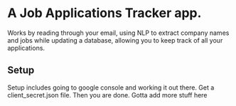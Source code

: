 # A Job Applications Tracker app.

Works by reading through your email, using NLP to extract company names and jobs while updating a database, allowing you to keep track of all your applications.

## Setup

Setup includes going to google console and working it out there. Get a client_secret.json file. Then you are done.
Gotta add more stuff here

